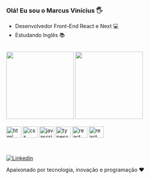 ### Olá! Eu sou o Marcus Vinícius 🖐️

- Desenvolvedor Front-End React e Next 💻
- Estudando Inglês 📚

##

<div >
<img height="180em" src="https://github-readme-stats.vercel.app/api?username=viniciussampaio&show_icons=true&theme=dracula">
<img height="180em" src="https://github-readme-stats.vercel.app/api/top-langs/?username=viniciussampaio&langs_count=5&theme=dracula">
</div>

<div style="display:inline_block"><br/>

<img  align="center" alt="html" height="30" width="40" src="https://cdn.jsdelivr.net/gh/devicons/devicon/icons/html5/html5-original.svg" />

<img align="center" alt="css" height="30" width="40" src="https://cdn.jsdelivr.net/gh/devicons/devicon/icons/css3/css3-original.svg" />

<img align="center" alt="javascript" height="30" width="40" src="https://cdn.jsdelivr.net/gh/devicons/devicon/icons/javascript/javascript-original.svg" />

<img  align="center" alt="typescript" height="30" width="40" src="https://cdn.jsdelivr.net/gh/devicons/devicon/icons/typescript/typescript-original.svg" />

<img align="center" alt="react" height="30" width="40" src="https://cdn.jsdelivr.net/gh/devicons/devicon/icons/react/react-original.svg" />

<img align="center" alt="react" height="30" width="40" src="https://cdn.jsdelivr.net/gh/devicons/devicon/icons/flutter/flutter-original.svg" />

</div> <br/>

##

[![Linkedin](https://img.shields.io/badge/LinkedIn-0077B5?style=for-the-badge&logo=linkedin&logoColor=white)](https://www.linkedin.com/in/marcusviniciussampaio/)

Apaixonado por tecnologia, inovação e programação ❤️

